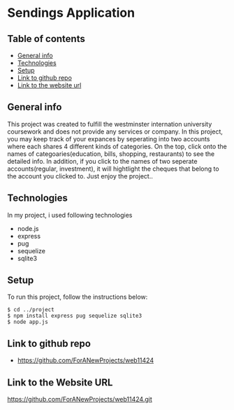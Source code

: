 # Sendings Application
## Table of contents
* [General info](#general-info)
* [Technologies](#technologies)
* [Setup](#setup)
* [Link to github repo](#Link-to-github-repo)
* [Link to the website url](#Link-to-the-website-url)

## General info
This project was created to fulfill the westminster internation university coursework and does not provide any services or company.
In this project, you may keep track of your expances by seperating into two accounts where each shares 4 different kinds of categories.
On the top, click onto the names of categoaries(education, bills, shopping, restaurants) to see the detailed info. In addition,
if you click to the names of two seperate accounts(regular, investment), it will hightlight the cheques that belong to the account you clicked to.
Just enjoy the project..

## Technologies
In my project, i used following technologies
* node.js
* express
* pug
* sequelize
* sqlite3

## Setup
To run this project, follow the instructions below:

```
$ cd ../project
$ npm install express pug sequelize sqlite3
$ node app.js
```

## Link to github repo
* https://github.com/ForANewProjects/web11424

## Link to the Website URL
https://github.com/ForANewProjects/web11424.git
